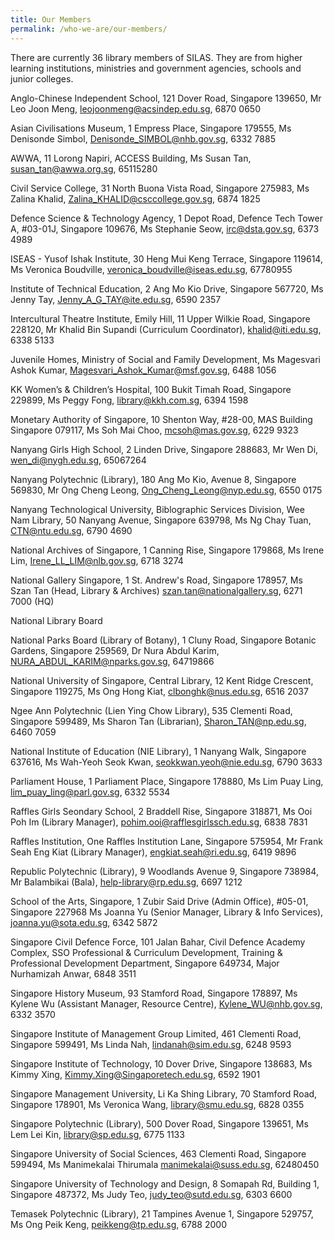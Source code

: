 ```yaml
---
title: Our Members
permalink: /who-we-are/our-members/
---
```

There are currently 36 library members of SILAS. They are from higher learning institutions, ministries and government agencies, schools and junior colleges.



Anglo-Chinese Independent School,
121 Dover Road, Singapore 139650,
Mr Leo Joon Meng,
leojoonmeng@acsindep.edu.sg, 
6870 0650

Asian Civilisations Museum, 
1 Empress Place, Singapore 179555,
Ms Denisonde Simbol,
Denisonde_SIMBOL@nhb.gov.sg, 
6332 7885

AWWA,
11 Lorong Napiri, ACCESS Building,
Ms Susan Tan,
susan_tan@awwa.org.sg, 
65115280

Civil Service College, 
31 North Buona Vista Road, Singapore 275983, 
Ms Zalina Khalid,
Zalina_KHALID@csccollege.gov.sg, 
6874 1825

Defence Science & Technology Agency, 1 Depot Road, Defence Tech Tower A, #03-01J, Singapore 109676,
Ms Stephanie Seow,
irc@dsta.gov.sg, 
6373 4989

ISEAS - Yusof Ishak Institute,
30 Heng Mui Keng Terrace, Singapore 119614, 
Ms Veronica Boudville,
veronica_boudville@iseas.edu.sg,
67780955

Institute of Technical Education, 
2 Ang Mo Kio Drive, Singapore 567720,
Ms Jenny Tay,
Jenny_A_G_TAY@ite.edu.sg,
6590 2357

Intercultural Theatre Institute, 
Emily Hill, 11 Upper Wilkie Road, Singapore 228120, 
Mr Khalid Bin Supandi (Curriculum Coordinator),
khalid@iti.edu.sg,
6338 5133

Juvenile Homes,
Ministry of Social and Family Development, 
Ms Magesvari Ashok Kumar, 
Magesvari_Ashok_Kumar@msf.gov.sg,
6488 1056

KK Women’s & Children’s Hospital,
100 Bukit Timah Road, Singapore 229899,
Ms Peggy Fong,
library@kkh.com.sg,
6394 1598

Monetary Authority of Singapore, 
10 Shenton Way, #28-00, 
MAS Building Singapore 079117, 
Ms Soh Mai Choo,
mcsoh@mas.gov.sg,
6229 9323

Nanyang Girls High School, 
2 Linden Drive, Singapore 288683, 
Mr Wen Di,
wen_di@nygh.edu.sg,
65067264

Nanyang Polytechnic (Library), 
180 Ang Mo Kio, Avenue 8, Singapore 569830, 
Mr Ong Cheng Leong,
Ong_Cheng_Leong@nyp.edu.sg,
6550 0175

Nanyang Technological University,
Biblographic Services Division, Wee Nam Library, 
50 Nanyang Avenue, Singapore 639798,
Ms Ng Chay Tuan,
CTN@ntu.edu.sg,
6790 4690

National Archives of Singapore, 
1 Canning Rise, Singapore 179868, 
Ms Irene Lim,
Irene_LL_LIM@nlb.gov.sg,
6718 3274

National Gallery Singapore, 
1 St. Andrew's Road, Singapore 178957, 
Ms Szan Tan (Head, Library & Archives)
szan.tan@nationalgallery.sg,
6271 7000 (HQ)


National Library Board


National Parks Board (Library of Botany), 
1 Cluny Road, Singapore Botanic Gardens, 
Singapore 259569,
Dr Nura Abdul Karim,
NURA_ABDUL_KARIM@nparks.gov.sg,
64719866

National University of Singapore, 
Central Library, 12 Kent Ridge Crescent, 
Singapore 119275, 
Ms Ong Hong Kiat,
clbonghk@nus.edu.sg,
6516 2037

Ngee Ann Polytechnic (Lien Ying Chow Library), 
535 Clementi Road, Singapore 599489, 
Ms Sharon Tan (Librarian),
Sharon_TAN@np.edu.sg, 
6460 7059

National Institute of Education (NIE Library),
1 Nanyang Walk, Singapore 637616, 
Ms Wah-Yeoh Seok Kwan,
seokkwan.yeoh@nie.edu.sg, 
6790 3633

Parliament House, 
1 Parliament Place, Singapore 178880,
Ms Lim Puay Ling,
lim_puay_ling@parl.gov.sg, 
6332 5534

Raffles Girls Seondary School,
2 Braddell Rise, Singapore 318871,
Ms Ooi Poh Im (Library Manager),
pohim.ooi@rafflesgirlssch.edu.sg,
6838 7831

Raffles Institution,
One Raffles Institution Lane, Singapore 575954,
Mr Frank Seah Eng Kiat (Library Manager),
engkiat.seah@ri.edu.sg, 
6419 9896

Republic Polytechnic (Library), 
9 Woodlands Avenue 9, Singapore 738984, 
Mr Balambikai (Bala),
help-library@rp.edu.sg, 
6697 1212

School of the Arts, Singapore,
1 Zubir Said Drive (Admin Office), #05-01, 
Singapore 227968
Ms Joanna Yu (Senior Manager, Library & Info Services),
joanna.yu@sota.edu.sg,
6342 5872

Singapore Civil Defence Force,
101 Jalan Bahar, Civil Defence Academy Complex,
SSO Professional & Curriculum Development,
Training & Professional Development Department,
Singapore 649734,
Major Nurhamizah Anwar, 
6848 3511

Singapore History Museum,
93 Stamford Road, Singapore 178897, 
Ms Kylene Wu (Assistant Manager, Resource Centre),
Kylene_WU@nhb.gov.sg,
6332 3570

Singapore Institute of Management Group Limited,
461 Clementi Road, Singapore 599491,
Ms Linda Nah,
lindanah@sim.edu.sg, 
6248 9593

Singapore Institute of Technology, 
10 Dover Drive, Singapore 138683, 
Ms Kimmy Xing,
Kimmy.Xing@Singaporetech.edu.sg,
6592 1901

Singapore Management University, 
Li Ka Shing Library, 70 Stamford Road, 
Singapore 178901, 
Ms Veronica Wang,
library@smu.edu.sg,
6828 0355

Singapore Polytechnic (Library), 
500 Dover Road, Singapore 139651,
Ms Lem Lei Kin,
library@sp.edu.sg, 
6775 1133

Singapore University of Social Sciences, 
463 Clementi Road, Singapore 599494, 
Ms Manimekalai Thirumala
manimekalai@suss.edu.sg, 
62480450
 
Singapore University of Technology and Design, 
8 Somapah Rd, Building 1, Singapore 487372, 
Ms Judy Teo,
judy_teo@sutd.edu.sg,
6303 6600

Temasek Polytechnic (Library),
21 Tampines Avenue 1, Singapore 529757, 
Ms Ong Peik Keng,
peikkeng@tp.edu.sg, 
6788 2000
